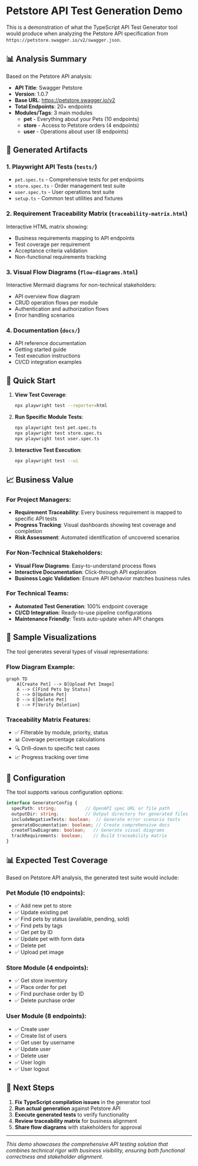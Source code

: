 # Petstore API Test Generation Demo

This is a demonstration of what the TypeScript API Test Generator tool would produce when analyzing the Petstore API specification from `https://petstore.swagger.io/v2/swagger.json`.

## 📊 Analysis Summary

Based on the Petstore API analysis:

- **API Title**: Swagger Petstore
- **Version**: 1.0.7
- **Base URL**: https://petstore.swagger.io/v2
- **Total Endpoints**: 20+ endpoints
- **Modules/Tags**: 3 main modules
  - **pet** - Everything about your Pets (10 endpoints)
  - **store** - Access to Petstore orders (4 endpoints)  
  - **user** - Operations about user (8 endpoints)

## 🎯 Generated Artifacts

### 1. **Playwright API Tests** (`tests/`)
- `pet.spec.ts` - Comprehensive tests for pet endpoints
- `store.spec.ts` - Order management test suite
- `user.spec.ts` - User operations test suite
- `setup.ts` - Common test utilities and fixtures

### 2. **Requirement Traceability Matrix** (`traceability-matrix.html`)
Interactive HTML matrix showing:
- Business requirements mapping to API endpoints
- Test coverage per requirement
- Acceptance criteria validation
- Non-functional requirements tracking

### 3. **Visual Flow Diagrams** (`flow-diagrams.html`)
Interactive Mermaid diagrams for non-technical stakeholders:
- API overview flow diagram
- CRUD operation flows per module
- Authentication and authorization flows
- Error handling scenarios

### 4. **Documentation** (`docs/`)
- API reference documentation
- Getting started guide
- Test execution instructions
- CI/CD integration examples

## 🚀 Quick Start

1. **View Test Coverage**:
   ```bash
   npx playwright test --reporter=html
   ```

2. **Run Specific Module Tests**:
   ```bash
   npx playwright test pet.spec.ts
   npx playwright test store.spec.ts
   npx playwright test user.spec.ts
   ```

3. **Interactive Test Execution**:
   ```bash
   npx playwright test --ui
   ```

## 📈 Business Value

### For **Project Managers**:
- **Requirement Traceability**: Every business requirement is mapped to specific API tests
- **Progress Tracking**: Visual dashboards showing test coverage and completion
- **Risk Assessment**: Automated identification of uncovered scenarios

### For **Non-Technical Stakeholders**:
- **Visual Flow Diagrams**: Easy-to-understand process flows
- **Interactive Documentation**: Click-through API exploration
- **Business Logic Validation**: Ensure API behavior matches business rules

### For **Technical Teams**:
- **Automated Test Generation**: 100% endpoint coverage
- **CI/CD Integration**: Ready-to-use pipeline configurations
- **Maintenance Friendly**: Tests auto-update when API changes

## 🎨 Sample Visualizations

The tool generates several types of visual representations:

### Flow Diagram Example:
```mermaid
graph TD
    A[Create Pet] --> B[Upload Pet Image]
    A --> C[Find Pets by Status]
    C --> D[Update Pet]
    D --> E[Delete Pet]
    E --> F[Verify Deletion]
```

### Traceability Matrix Features:
- ✅ Filterable by module, priority, status
- 📊 Coverage percentage calculations  
- 🔍 Drill-down to specific test cases
- 📈 Progress tracking over time

## 🔧 Configuration

The tool supports various configuration options:

```typescript
interface GeneratorConfig {
  specPath: string;           // OpenAPI spec URL or file path
  outputDir: string;          // Output directory for generated files
  includeNegativeTests: boolean;  // Generate error scenario tests
  generateDocumentation: boolean; // Create comprehensive docs
  createFlowDiagrams: boolean;   // Generate visual diagrams
  trackRequirements: boolean;    // Build traceability matrix
}
```

## 📊 Expected Test Coverage

Based on Petstore API analysis, the generated test suite would include:

### Pet Module (10 endpoints):
- ✅ Add new pet to store
- ✅ Update existing pet
- ✅ Find pets by status (available, pending, sold)
- ✅ Find pets by tags
- ✅ Get pet by ID
- ✅ Update pet with form data
- ✅ Delete pet
- ✅ Upload pet image

### Store Module (4 endpoints):
- ✅ Get store inventory
- ✅ Place order for pet
- ✅ Find purchase order by ID
- ✅ Delete purchase order

### User Module (8 endpoints):
- ✅ Create user
- ✅ Create list of users
- ✅ Get user by username
- ✅ Update user
- ✅ Delete user
- ✅ User login
- ✅ User logout

## 🎯 Next Steps

1. **Fix TypeScript compilation issues** in the generator tool
2. **Run actual generation** against Petstore API
3. **Execute generated tests** to verify functionality
4. **Review traceability matrix** for business alignment
5. **Share flow diagrams** with stakeholders for approval

---

*This demo showcases the comprehensive API testing solution that combines technical rigor with business visibility, ensuring both functional correctness and stakeholder alignment.*
